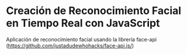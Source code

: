 # Creación de Reconocimiento Facial en Tiempo Real con JavaScript
Aplicación de reconocimiento facial usando la librería face-api (https://github.com/justadudewhohacks/face-api.js/)


